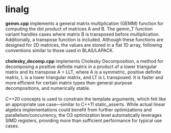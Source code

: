 # linalg

**gemm.cpp** implements a general matrix multiplication (GEMM) function for computing the dot product of matrices A and B. The gemm_T function variant handles cases where matrix B is transposed before multiplication. Additionally, a transpose function is included. Although these functions are designed for 2D matrices, the values are stored in a flat 1D array, following conventions similar to those used in BLAS/LAPACK.\
<br/>
**cholesky_decomp.cpp** implements Cholesky Decomposition, a method for decomposing a positive definite matrix in a product of a lower triangular matrix and its transpose A = LLT, where A is a symmetric, positive definite matrix, L is a lower triangular matrix, and LT is L transposed. It is faster and more efficient for certain matrix types than general-purpose decompositions, and numerically stable.\
<br/>
C++20 concepts is used to constrain the template arguments, which felt like an appropriate use case—similar to C++11 static_asserts. While actual linear algebra implementations could benefit from further optimizations and parallelism/concurrency, the O3 optimization level automatically leverages SIMD registers, providing more than sufficient performance for typical use cases.
